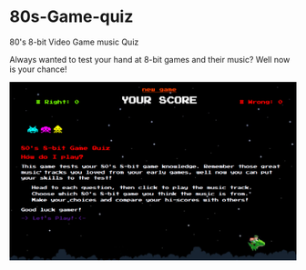 # 80s-Game-quiz
80's 8-bit Video Game music Quiz

Always wanted to test your hand at 8-bit games and their music?  Well now is your chance!

![80's game quiz](images/80squiz.png "80's 8-bit Game Quiz")
